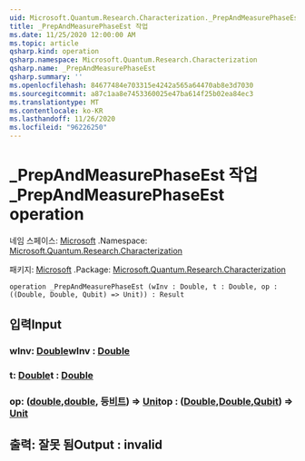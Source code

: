 ```yaml
---
uid: Microsoft.Quantum.Research.Characterization._PrepAndMeasurePhaseEst
title: _PrepAndMeasurePhaseEst 작업
ms.date: 11/25/2020 12:00:00 AM
ms.topic: article
qsharp.kind: operation
qsharp.namespace: Microsoft.Quantum.Research.Characterization
qsharp.name: _PrepAndMeasurePhaseEst
qsharp.summary: ''
ms.openlocfilehash: 84677484e703315e4242a565a64470ab8e3d7030
ms.sourcegitcommit: a87c1aa8e7453360025e47ba614f25b02ea84ec3
ms.translationtype: MT
ms.contentlocale: ko-KR
ms.lasthandoff: 11/26/2020
ms.locfileid: "96226250"
---
```

# <a name="_prepandmeasurephaseest-operation"></a><span data-ttu-id="24209-102">_PrepAndMeasurePhaseEst 작업</span><span class="sxs-lookup"><span data-stu-id="24209-102">_PrepAndMeasurePhaseEst operation</span></span>

<span data-ttu-id="24209-103">네임 스페이스: [Microsoft](xref:Microsoft.Quantum.Research.Characterization) .</span><span class="sxs-lookup"><span data-stu-id="24209-103">Namespace: [Microsoft.Quantum.Research.Characterization](xref:Microsoft.Quantum.Research.Characterization)</span></span>

<span data-ttu-id="24209-104">패키지: [Microsoft](https://nuget.org/packages/Microsoft.Quantum.Research.Characterization) .</span><span class="sxs-lookup"><span data-stu-id="24209-104">Package: [Microsoft.Quantum.Research.Characterization](https://nuget.org/packages/Microsoft.Quantum.Research.Characterization)</span></span>




```qsharp
operation _PrepAndMeasurePhaseEst (wInv : Double, t : Double, op : ((Double, Double, Qubit) => Unit)) : Result
```


## <a name="input"></a><span data-ttu-id="24209-105">입력</span><span class="sxs-lookup"><span data-stu-id="24209-105">Input</span></span>

### <a name="winv--double"></a><span data-ttu-id="24209-106">wInv: [Double](xref:microsoft.quantum.lang-ref.double)</span><span class="sxs-lookup"><span data-stu-id="24209-106">wInv : [Double](xref:microsoft.quantum.lang-ref.double)</span></span>




### <a name="t--double"></a><span data-ttu-id="24209-107">t: [Double](xref:microsoft.quantum.lang-ref.double)</span><span class="sxs-lookup"><span data-stu-id="24209-107">t : [Double](xref:microsoft.quantum.lang-ref.double)</span></span>




### <a name="op--doubledoublequbit--unit"></a><span data-ttu-id="24209-108">op: ([double](xref:microsoft.quantum.lang-ref.double),[double](xref:microsoft.quantum.lang-ref.double), 등[비트](xref:microsoft.quantum.lang-ref.qubit)) => [Unit](xref:microsoft.quantum.lang-ref.unit)</span><span class="sxs-lookup"><span data-stu-id="24209-108">op : ([Double](xref:microsoft.quantum.lang-ref.double),[Double](xref:microsoft.quantum.lang-ref.double),[Qubit](xref:microsoft.quantum.lang-ref.qubit)) => [Unit](xref:microsoft.quantum.lang-ref.unit)</span></span> 





## <a name="output--__invalidresult__"></a><span data-ttu-id="24209-109">출력: __잘못 <Result> 됨__</span><span class="sxs-lookup"><span data-stu-id="24209-109">Output : __invalid<Result>__</span></span>

